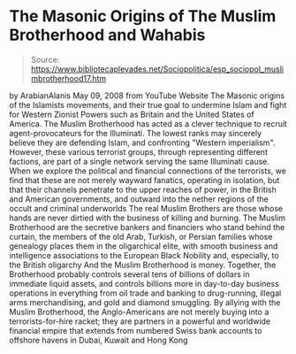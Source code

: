 # The Masonic Origins of The Muslim Brotherhood and Wahabis

> Source: https://www.bibliotecapleyades.net/Sociopolitica/esp_sociopol_muslimbrotherhood17.htm

by
ArabianAlanis
May 09, 2008
from
YouTube Website
The Masonic origins of the Islamists movements,
and their true goal to undermine Islam and fight for Western Zionist Powers
such as Britain and the United States of America.
The Muslim Brotherhood has acted as a clever technique to recruit
agent-provocateurs for
the Illuminati. The lowest ranks may
sincerely believe they are defending Islam, and confronting "Western
imperialism". However, these various terrorist groups, through representing
different factions, are part of a single network serving the same Illuminati
cause.
When we explore the political and financial connections of the
terrorists, we find that these are not merely wayward fanatics, operating in
isolation, but that their channels penetrate to the upper reaches of power,
in the British and American governments, and outward into the nether
regions of the occult and criminal underworlds
The real Muslim Brothers are those whose hands are never dirtied
with the business of killing and burning.
The Muslim Brotherhood are the
secretive bankers and financiers who stand behind the curtain, the
members of the old Arab, Turkish, or Persian families whose genealogy places
them in the oligarchical elite, with smooth business and intelligence
associations to the European
Black Nobility and, especially, to the
British oligarchy
And the Muslim Brotherhood is money.
Together, the Brotherhood probably controls
several tens of billions of dollars in immediate liquid assets, and controls
billions more in day-to-day business operations in everything from oil trade
and banking to drug-running, illegal arms merchandising, and gold and
diamond smuggling.
By allying with the Muslim Brotherhood,
the Anglo-Americans are not merely buying into a terrorists-for-hire racket;
they are partners in a powerful and worldwide financial empire that extends
from numbered Swiss bank accounts to offshore havens in Dubai, Kuwait and
Hong Kong
